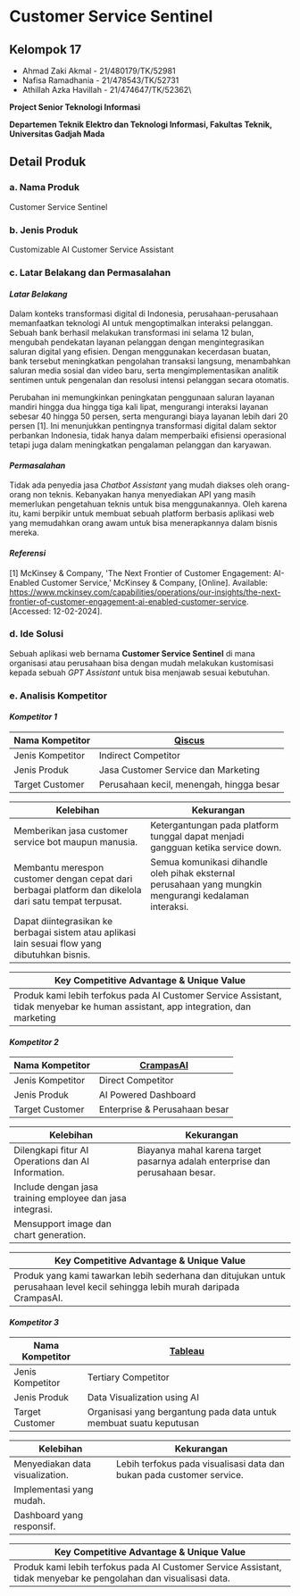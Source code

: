 # Customer Service Sentinel

## Kelompok 17
- Ahmad Zaki Akmal - 21/480179/TK/52981
- Nafisa Ramadhania - 21/478543/TK/52731
- Athillah Azka Havillah - 21/474647/TK/52362\

**Project Senior Teknologi Informasi**

**Departemen Teknik Elektro dan Teknologi Informasi, Fakultas Teknik, Universitas Gadjah Mada**

## Detail Produk
### a. Nama Produk
Customer Service Sentinel

### b. Jenis Produk
Customizable AI Customer Service Assistant

### c. Latar Belakang dan Permasalahan
#### _Latar Belakang_
Dalam konteks transformasi digital di Indonesia, perusahaan-perusahaan memanfaatkan teknologi AI untuk mengoptimalkan interaksi pelanggan. Sebuah bank berhasil melakukan transformasi ini selama 12 bulan, mengubah pendekatan layanan pelanggan dengan mengintegrasikan saluran digital yang efisien. Dengan menggunakan kecerdasan buatan, bank tersebut meningkatkan pengolahan transaksi langsung, menambahkan saluran media sosial dan video baru, serta mengimplementasikan analitik sentimen untuk pengenalan dan resolusi intensi pelanggan secara otomatis.

Perubahan ini memungkinkan peningkatan penggunaan saluran layanan mandiri hingga dua hingga tiga kali lipat, mengurangi interaksi layanan sebesar 40 hingga 50 persen, serta mengurangi biaya layanan lebih dari 20 persen [1]. Ini menunjukkan pentingnya transformasi digital dalam sektor perbankan Indonesia, tidak hanya dalam memperbaiki efisiensi operasional tetapi juga dalam meningkatkan pengalaman pelanggan dan karyawan.

#### _Permasalahan_
Tidak ada penyedia jasa *Chatbot Assistant* yang mudah diakses oleh orang-orang non teknis. Kebanyakan hanya menyediakan API yang masih memerlukan pengetahuan teknis untuk bisa menggunakannya. Oleh karena itu, kami berpikir untuk membuat sebuah platform berbasis aplikasi web yang memudahkan orang awam untuk bisa menerapkannya dalam bisnis mereka.

#### _Referensi_
[1] McKinsey & Company, 'The Next Frontier of Customer Engagement: AI-Enabled Customer Service,' McKinsey & Company, [Online]. Available: https://www.mckinsey.com/capabilities/operations/our-insights/the-next-frontier-of-customer-engagement-ai-enabled-customer-service. [Accessed: 12-02-2024].

### d. Ide Solusi
Sebuah aplikasi web bernama **Customer Service Sentinel** di mana organisasi atau perusahaan bisa dengan mudah melakukan kustomisasi kepada sebuah *GPT Assistant* untuk bisa menjawab sesuai kebutuhan.

### e. Analisis Kompetitor
#### _Kompetitor 1_

| Nama Kompetitor | [Qiscus](https://www.qiscus.com/id) |
|-|-|
| Jenis Kompetitor | Indirect Competitor |
| Jenis Produk | Jasa Customer Service dan Marketing |
| Target Customer | Perusahaan kecil, menengah, hingga besar |

|Kelebihan|Kekurangan|
|---------|----------|
| Memberikan jasa customer service bot maupun manusia. | Ketergantungan pada platform tunggal dapat menjadi gangguan ketika service down.|
| Membantu merespon customer dengan cepat dari berbagai platform dan dikelola dari satu tempat terpusat. | Semua komunikasi dihandle oleh pihak eksternal perusahaan yang mungkin mengurangi kedalaman interaksi. |
| Dapat diintegrasikan ke berbagai sistem atau aplikasi lain sesuai flow yang dibutuhkan bisnis. | |

| Key Competitive Advantage & Unique Value |
|-|
| Produk kami lebih terfokus pada AI Customer Service Assistant, tidak menyebar ke human assistant, app integration, dan marketing |

#### _Kompetitor 2_

| Nama Kompetitor | [CrampasAI](https://www.padiumkm.id/product/ai-powered-dashboard/65800fc23cff436a8d5bc662) |
|-|-|
| Jenis Kompetitor | Direct Competitor |
| Jenis Produk | AI Powered Dashboard |
| Target Customer | Enterprise & Perusahaan besar |

|Kelebihan|Kekurangan|
|---------|----------|
| Dilengkapi fitur AI Operations dan AI Information. | Biayanya mahal karena target pasarnya adalah enterprise dan perusahaan besar. |
| Include dengan jasa training employee dan jasa integrasi. |  |
| Mensupport image dan chart generation. | |

| Key Competitive Advantage & Unique Value |
|-|
| Produk yang kami tawarkan lebih sederhana dan ditujukan untuk perusahaan level kecil sehingga lebih murah daripada CrampasAI. |

#### _Kompetitor 3_

| Nama Kompetitor | [Tableau](https://www.tableau.com) |
|-|-|
| Jenis Kompetitor | Tertiary Competitor |
| Jenis Produk | Data Visualization using AI |
| Target Customer | Organisasi yang bergantung pada data untuk membuat suatu keputusan |

|Kelebihan|Kekurangan|
|---------|----------|
| Menyediakan data visualization. |  Lebih terfokus pada visualisasi data dan bukan pada customer service.|
| Implementasi yang mudah. | |
| Dashboard yang responsif. | |

| Key Competitive Advantage & Unique Value |
|-|
| Produk kami lebih terfokus pada AI Customer Service Assistant, tidak menyebar ke pengolahan dan visualisasi data. |
